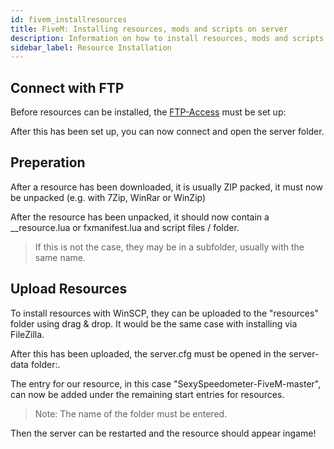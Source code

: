 ```yaml
---
id: fivem_installresources
title: FiveM: Installing resources, mods and scripts on server
description: Information on how to install resources, mods and scripts on your FiveM server from ZAP-Hosting - ZAP-Hosting.com documentation
sidebar_label: Resource Installation
---
```


## Connect with FTP

Before resources can be installed, the [FTP-Access](gameserver_ftpaccess.md) must be set up:


After this has been set up, you can now connect and open the server folder.


## Preperation

After a resource has been downloaded, it is usually ZIP packed, it must now be unpacked (e.g. with 7Zip, WinRar or WinZip)

After the resource has been unpacked, it should now contain a __resource.lua or fxmanifest.lua and script files / folder.

> If this is not the case, they may be in a subfolder, usually with the same name.

## Upload Resources

To install resources with WinSCP, they can be uploaded to the "resources" folder using drag & drop.
It would be the same case with installing via FileZilla. 


After this has been uploaded, the server.cfg must be opened in the server-data folder:.

The entry for our resource, in this case "SexySpeedometer-FiveM-master", can now be added under the remaining start entries for resources.

> Note: The name of the folder must be entered.

Then the server can be restarted and the resource should appear ingame!

